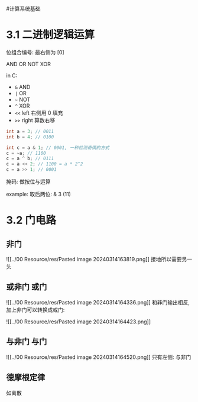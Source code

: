 #计算系统基础 

# 3.1 二进制逻辑运算

位组合编号: 最右侧为 [0] 

AND OR NOT XOR

in C:

- `&` AND
- `|` OR
- `~` NOT
- `^` XOR
- `<<` left 右侧用 0 填充
- `>>` right 算数右移

```c
int a = 3; // 0011
int b = 4; // 0100

int c = a & 1; // 0001, 一种检测奇偶的方式
c = ~a; // 1100
c = a ^ b; // 0111
c = a << 2; // 1100 = a * 2^2
c = a >> 1; // 0001
```

掩码: 做按位与运算

example: 取后两位: & 3 (11)

# 3.2 门电路

## 非门

![[../00 Resource/res/Pasted image 20240314163819.png]]
接地所以需要另一头

## 或非门 或门

![[../00 Resource/res/Pasted image 20240314164336.png]]
和非门输出相反, 加上非门可以转换成或门: 

![[../00 Resource/res/Pasted image 20240314164423.png]]

## 与非门 与门

![[../00 Resource/res/Pasted image 20240314164520.png]]
只有左侧: 与非门


## 德摩根定律

如离散